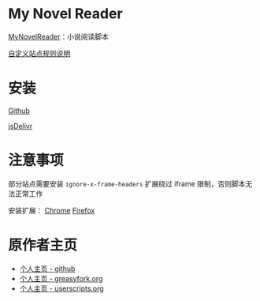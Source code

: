 # My Novel Reader

[MyNovelReader](scripts/MyNovelReader.user.js)：小说阅读脚本

[自定义站点规则说明][siteExample]

# 安装

[Github][install_github]

[jsDelivr][install_jsdelivr]

# 注意事项

部分站点需要安装 `ignore-x-frame-headers` 扩展绕过 iframe 限制，否则脚本无法正常工作

安装扩展：
[Chrome][ignore-x-frame-options-chrome]
[Firefox][ignore-x-frame-options-firefox]

# 原作者主页

- [个人主页 - github][ywzhaiqi_github]
- [个人主页 - greasyfork.org][ywzhaiqi_greasyfork]
- [个人主页 - userscripts.org][ywzhaiqi_userscripts]

[ywzhaiqi_github]: https://github.com/ywzhaiqi/userscript
[ywzhaiqi_greasyfork]: https://greasyfork.org/users/145-ywzhaiqi
[ywzhaiqi_userscripts]: http://userscripts.org/users/138842/scripts
[install_github]: https://github.com/821938089/MyNovelReader/raw/master/scripts/MyNovelReader.user.js
[install_jsdelivr]: https://cdn.jsdelivr.net/gh/821938089/MyNovelReader@master/scripts/MyNovelReader.user.js
[siteExample]: /src/MyNovelReader/rule/siteExample.js
[ignore-x-frame-options-chrome]: https://chromewebstore.google.com/detail/ignore-x-frame-headers/ohgdnhkppgeemnmjebhedjneajcedppf
[ignore-x-frame-options-firefox]: https://addons.mozilla.org/firefox/addon/ignore-x-frame-options-header/

